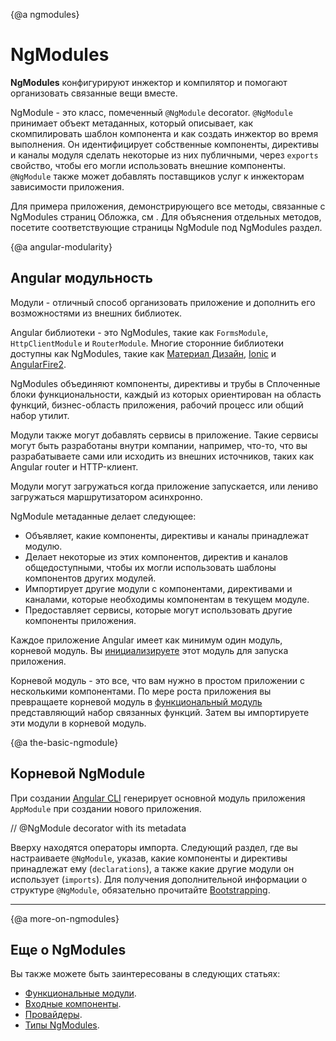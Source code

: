 {@a ngmodules}
# NgModules

**NgModules** конфигурируют инжектор и компилятор и помогают организовать связанные вещи вместе.

NgModule - это класс, помеченный `@NgModule` decorator.
 `@NgModule` принимает объект метаданных, который описывает, как скомпилировать шаблон компонента и как создать инжектор во время выполнения.
Он идентифицирует собственные компоненты, директивы и каналы модуля
сделать некоторые из них публичными, через `exports` свойство, чтобы его могли использовать внешние компоненты.
 `@NgModule` также может добавлять поставщиков услуг к инжекторам зависимости приложения.

Для примера приложения, демонстрирующего все методы, связанные с NgModules страниц
Обложка, см <live-example></live-example>. Для объяснения отдельных методов, посетите соответствующие страницы NgModule под NgModules
раздел.

{@a angular-modularity}
## Angular модульность

Модули - отличный способ организовать приложение и дополнить его возможностями из внешних библиотек.

Angular библиотеки - это NgModules, такие как `FormsModule`, `HttpClientModule` и `RouterModule`.
Многие сторонние библиотеки доступны как NgModules, такие как
<a href="https://material.angular.io/">Материал Дизайн</a>,
<a href="http://ionicframework.com/">Ionic</a> и
<a href="https://github.com/angular/angularfire2">AngularFire2</a>.

NgModules объединяют компоненты, директивы и трубы в
Сплоченные блоки функциональности, каждый из которых ориентирован на
область функций, бизнес-область приложения, рабочий процесс или общий набор утилит.

Модули также могут добавлять сервисы в приложение.
Такие сервисы могут быть разработаны внутри компании, например, что-то, что вы разрабатываете сами или исходить из внешних источников, таких как Angular router и HTTP-клиент.

Модули могут загружаться когда приложение запускается, или лениво загружаться маршрутизатором асинхронно.

NgModule метаданные делает следующее:

* Объявляет, какие компоненты, директивы и каналы принадлежат модулю.
* Делает некоторые из этих компонентов, директив и каналов общедоступными, чтобы их могли использовать шаблоны компонентов других модулей.
* Импортирует другие модули с компонентами, директивами и каналами, которые необходимы компонентам в текущем модуле.
* Предоставляет сервисы, которые могут использовать другие компоненты приложения.

Каждое приложение Angular имеет как минимум один модуль, корневой модуль.
Вы [инициализируете](guide/bootstrapping) этот модуль для запуска приложения.

Корневой модуль - это все, что вам нужно в простом приложении с несколькими компонентами.
По мере роста приложения вы превращаете корневой модуль в [функциональный модуль](guide/feature-modules)
представляющий набор связанных функций.
Затем вы импортируете эти модули в корневой модуль.

{@a the-basic-ngmodule}
## Корневой NgModule

При создании [Angular CLI](cli) генерирует основной модуль приложения `AppModule` при создании нового приложения.


<code-example path="ngmodules/src/app/app.module.1.ts" header="src/app/app.module.ts (default AppModule)">
// @NgModule decorator with its metadata
</code-example>

Вверху находятся операторы импорта. Следующий раздел, где вы настраиваете `@NgModule`, указав, какие компоненты и директивы принадлежат ему (`declarations`), а также какие другие модули он использует (`imports`). Для получения дополнительной информации о структуре `@NgModule`, обязательно прочитайте [Bootstrapping](guide/bootstrapping).

<hr />

{@a more-on-ngmodules}
## Еще о NgModules

Вы также можете быть заинтересованы в следующих статьях:
* [Функциональные модули](guide/feature-modules).
* [Входные компоненты](guide/entry-components).
* [Провайдеры](guide/providers).
* [Типы NgModules](guide/module-types).
